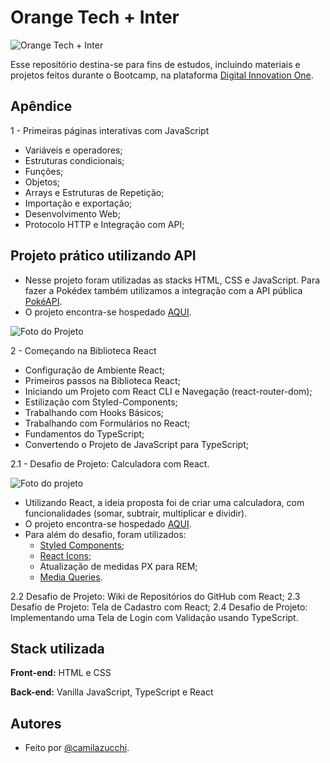 
# Orange Tech + Inter
![Orange Tech + Inter](https://uploaddeimagens.com.br/images/004/080/912/original/bootcampOrangeTech.PNG?1666962805)

Esse repositório destina-se para fins de estudos, incluindo materiais e  projetos feitos durante o Bootcamp, na plataforma [Digital Innovation One](https://www.dio.me/).


## Apêndice

1 - Primeiras páginas interativas com JavaScript
- Variáveis e operadores;
- Estruturas condicionais;
- Funções;
- Objetos;
- Arrays e Estruturas de Repetição;
- Importação e exportação;
- Desenvolvimento Web;
- Protocolo HTTP e Integração com API;

## Projeto prático utilizando API

- Nesse projeto foram utilizadas as stacks HTML, CSS e JavaScript. Para fazer a Pokédex também utilizamos a integração com a API pública [PokéAPI](https://pokeapi.co/).
- O projeto encontra-se hospedado [AQUI](https://pokedex-rust-ten.vercel.app/).

![Foto do Projeto](https://uploaddeimagens.com.br/images/004/090/833/original/pokedex.PNG?1667580312)

2 - Começando na Biblioteca React
- Configuração de Ambiente React;
- Primeiros passos na Biblioteca React;
- Iniciando um Projeto com React CLI e Navegação (react-router-dom);
- Estilização com Styled-Components;
- Trabalhando com Hooks Básicos;
- Trabalhando com Formulários no React;
- Fundamentos do TypeScript;
- Convertendo o Projeto de JavaScript para TypeScript;

2.1 - Desafio de Projeto: Calculadora com React.

![Foto do projeto](https://uploaddeimagens.com.br/images/004/163/666/original/calculadora.PNG?1668486633)
- Utilizando React, a ideia proposta foi de criar uma calculadora, com funcionalidades (somar, subtrair, multiplicar e dividir).
- O projeto encontra-se hospedado [AQUI](https://react-calculadora-two.vercel.app/).
- Para além do desafio, foram utilizados:
  - [Styled Components](https://styled-components.com/);
  - [React Icons](https://react-md.dev/);
  - Atualização de medidas PX para REM;
  - [Media Queries](https://medium.com/reactbrasil/utilizando-media-queries-no-react-com-styled-components-f0f3160f3f01).

2.2 Desafio de Projeto: Wiki de Repositórios do GitHub com React;
2.3 Desafio de Projeto: Tela de Cadastro com React;
2.4 Desafio de Projeto: Implementando uma Tela de Login com Validação usando TypeScript.

## Stack utilizada

**Front-end:** HTML e CSS

**Back-end:** Vanilla JavaScript, TypeScript e React


## Autores

- Feito por [@camilazucchi](https://www.github.com/camilazucchi).

